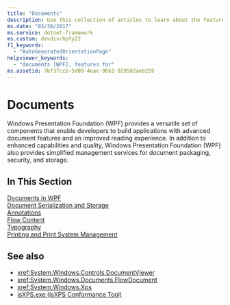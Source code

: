 ```yaml
---
title: "Documents"
description: Use this collection of articles to learn about the features available for managing documents in Windows Presentation Foundation (WPF).
ms.date: "03/30/2017"
ms.service: dotnet-framework
ms.custom: devdivchpfy22
f1_keywords: 
  - "AutoGeneratedOrientationPage"
helpviewer_keywords: 
  - "documents [WPF], features for"
ms.assetid: 7bf37ccb-5d09-4eae-9661-929582aeb259
---
```

# Documents

Windows Presentation Foundation (WPF) provides a versatile set of components that enable developers to build applications with advanced document features and an improved reading experience. In addition to enhanced capabilities and quality, Windows Presentation Foundation (WPF) also provides simplified management services for document packaging, security, and storage.  
  
## In This Section  

[Documents in WPF](documents-in-wpf.md)  
[Document Serialization and Storage](document-serialization-and-storage.md)  
[Annotations](annotations.md)  
[Flow Content](flow-content.md)  
[Typography](typography.md)  
[Printing and Print System Management](printing-and-print-system-management.md)  
  
## See also

- <xref:System.Windows.Controls.DocumentViewer>
- <xref:System.Windows.Documents.FlowDocument>
- <xref:System.Windows.Xps>
- [isXPS.exe (isXPS Conformance Tool)](/previous-versions/dotnet/netframework-4.0/aa348104(v=vs.100))
